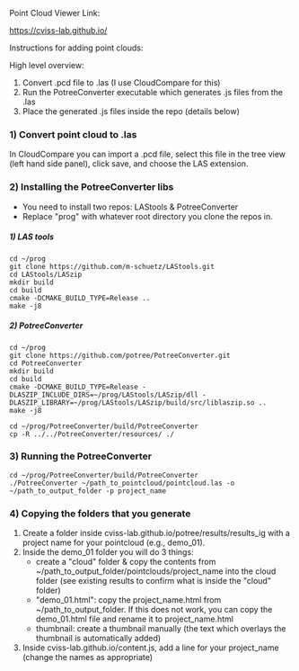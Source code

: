 Point Cloud Viewer Link:

https://cviss-lab.github.io/

Instructions for adding point clouds:

High level overview:
1) Convert .pcd file to .las (I use CloudCompare for this)
2) Run the PotreeConverter executable which generates .js files from the .las
3) Place the generated .js files inside the repo (details below)

### 1) Convert point cloud to .las
In CloudCompare you can import a .pcd file, select this file in the tree view (left hand side panel), click save, and choose the LAS extension.

### 2) Installing the PotreeConverter libs

* You need to install two repos: LAStools & PotreeConverter
* Replace "prog" with whatever root directory you clone the repos in.

##### 1) LAS tools
```
cd ~/prog
git clone https://github.com/m-schuetz/LAStools.git
cd LAStools/LASzip
mkdir build
cd build
cmake -DCMAKE_BUILD_TYPE=Release ..
make -j8
```

##### 2) PotreeConverter
```
cd ~/prog
git clone https://github.com/potree/PotreeConverter.git
cd PotreeConverter
mkdir build
cd build
cmake -DCMAKE_BUILD_TYPE=Release -DLASZIP_INCLUDE_DIRS=~/prog/LAStools/LASzip/dll -DLASZIP_LIBRARY=~/prog/LAStools/LASzip/build/src/liblaszip.so ..
make -j8
```

```
cd ~/prog/PotreeConverter/build/PotreeConverter
cp -R ../../PotreeConverter/resources/ ./
```

### 3) Running the PotreeConverter

```
cd ~/prog/PotreeConverter/build/PotreeConverter
./PotreeConverter ~/path_to_pointcloud/pointcloud.las -o ~/path_to_output_folder -p project_name
```

### 4) Copying the folders that you generate
1) Create a folder inside cviss-lab.github.io/potree/results/results_ig with a project name for your pointcloud (e.g., demo_01).
2) Inside the demo_01 folder you will do 3 things:
    - create a "cloud" folder & copy the contents from  ~/path_to_output_folder/pointclouds/project_name into the cloud folder (see existing results to confirm what is inside the "cloud" folder)
    - "demo_01.html": copy the project_name.html from ~/path_to_output_folder.
    If this does not work, you can copy the demo_01.html file and rename it to
    project_name.html
    - thumbnail: create a thumbnail manually (the text which overlays the thumbnail is automatically added)
3) Inside cviss-lab.github.io/content.js, add a line for your project_name (change the names as appropriate)
